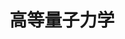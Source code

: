 ---
title: 高等量子力学
description: 
image:

# Badge style
style:
    background: "#2a9d8f"
    color: "#fff"
---